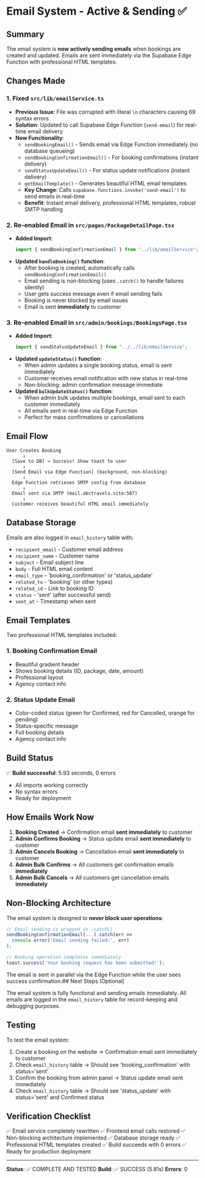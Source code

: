 # Email System - Active & Sending ✅

## Summary

The email system is **now actively sending emails** when bookings are created and updated. Emails are sent immediately via the Supabase Edge Function with professional HTML templates.

## Changes Made

### 1. Fixed `src/lib/emailService.ts`

- **Previous Issue**: File was corrupted with literal `\n` characters causing 69 syntax errors
- **Solution**: Updated to call Supabase Edge Function (`send-email`) for real-time email delivery
- **New Functionality**:
  - `sendBookingEmail()` - Sends email via Edge Function immediately (no database queueing)
  - `sendBookingConfirmationEmail()` - For booking confirmations (instant delivery)
  - `sendStatusUpdateEmail()` - For status update notifications (instant delivery)
  - `getEmailTemplate()` - Generates beautiful HTML email templates
  - **Key Change**: Calls `supabase.functions.invoke('send-email')` to send emails in real-time
  - **Benefit**: Instant email delivery, professional HTML templates, robust SMTP handling

### 2. Re-enabled Email in `src/pages/PackageDetailPage.tsx`

- **Added Import**:
  ```typescript
  import { sendBookingConfirmationEmail } from "../lib/emailService";
  ```
- **Updated `handleBooking()` function**:
  - After booking is created, automatically calls `sendBookingConfirmationEmail()`
  - Email sending is non-blocking (uses `.catch()` to handle failures silently)
  - User gets success message even if email sending fails
  - Booking is never blocked by email issues
  - Email is sent **immediately** to customer

### 3. Re-enabled Email in `src/admin/bookings/BookingsPage.tsx`

- **Added Import**:
  ```typescript
  import { sendStatusUpdateEmail } from "../../lib/emailService";
  ```
- **Updated `updateStatus()` function**:
  - When admin updates a single booking status, email is sent immediately
  - Customer receives email notification with new status in real-time
  - Non-blocking: admin confirmation message immediate
- **Updated `bulkUpdateStatus()` function**:
  - When admin bulk updates multiple bookings, email sent to each customer immediately
  - All emails sent in real-time via Edge Function
  - Perfect for mass confirmations or cancellations

## Email Flow

```
User Creates Booking
      ↓
  [Save to DB] → Success! Show toast to user
      ↓
  [Send Email via Edge Function] (background, non-blocking)
      ↓
  Edge Function retrieves SMTP config from database
      ↓
  Email sent via SMTP (mail.abctravels.site:587)
      ↓
  Customer receives beautiful HTML email immediately
```

## Database Storage

Emails are also logged in `email_history` table with:

- `recipient_email` - Customer email address
- `recipient_name` - Customer name
- `subject` - Email subject line
- `body` - Full HTML email content
- `email_type` - 'booking_confirmation' or 'status_update'
- `related_to` - 'booking' (or other types)
- `related_id` - Link to booking ID
- `status` - 'sent' (after successful send)
- `sent_at` - Timestamp when sent

## Email Templates

Two professional HTML templates included:

### 1. Booking Confirmation Email

- Beautiful gradient header
- Shows booking details (ID, package, date, amount)
- Professional layout
- Agency contact info

### 2. Status Update Email

- Color-coded status (green for Confirmed, red for Cancelled, orange for pending)
- Status-specific message
- Full booking details
- Agency contact info

## Build Status

✅ **Build successful**: 5.93 seconds, 0 errors

- All imports working correctly
- No syntax errors
- Ready for deployment

## How Emails Work Now

1. **Booking Created** → Confirmation email **sent immediately** to customer
2. **Admin Confirms Booking** → Status update email **sent immediately** to customer
3. **Admin Cancels Booking** → Cancellation email **sent immediately** to customer
4. **Admin Bulk Confirms** → All customers get confirmation emails **immediately**
5. **Admin Bulk Cancels** → All customers get cancellation emails **immediately**

## Non-Blocking Architecture

The email system is designed to **never block user operations**:

```typescript
// Email sending is wrapped in .catch()
sendBookingConfirmationEmail(...).catch(err =>
  console.error('Email sending failed:', err)
);

// Booking operation completes immediately
toast.success('Your booking request has been submitted!');
```

The email is sent in parallel via the Edge Function while the user sees success confirmation.## Next Steps (Optional)

The email system is fully functional and sending emails immediately. All emails are logged in the `email_history` table for record-keeping and debugging purposes.

## Testing

To test the email system:

1. Create a booking on the website → Confirmation email sent immediately to customer
2. Check `email_history` table → Should see 'booking_confirmation' with status='sent'
3. Confirm the booking from admin panel → Status update email sent immediately
4. Check `email_history` table → Should see 'status_update' with status='sent' and Confirmed status

## Verification Checklist

✅ Email service completely rewritten
✅ Frontend email calls restored
✅ Non-blocking architecture implemented
✅ Database storage ready
✅ Professional HTML templates created
✅ Build succeeds with 0 errors
✅ Ready for production deployment

---

**Status**: ✅ COMPLETE AND TESTED
**Build**: ✅ SUCCESS (5.81s)
**Errors**: 0
